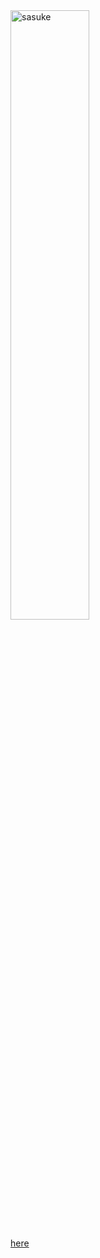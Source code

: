 <html lang="en">
<head>
	<meta charset="UTF-8">
	<title>My First Page</title>
	<link rel="icon" type="image" href="C:\Users\rufida\OneDrive\Pictures\Saved Pictures\index.jpg"/>
</head>
<body>
	<img src="https://www.google.com/imgres?imgurl=https%3A%2F%2Fi.pinimg.com%2F736x%2Fd9%2F87%2Fac%2Fd987aca286eff159995596f3bd573c35--sasuke-uchiha-naruto.jpg&imgrefurl=https%3A%2F%2Fwww.pinterest.com%2Fpin%2F377528381240498614%2F&tbnid=dAApoY6DXLqOmM&vet=12ahUKEwjynrqo5qf4AhXmM1kFHdwFCQ0QMygRegUIARD9AQ..i&docid=P9NDccUp6upSYM&w=735&h=588&q=sasuke&ved=2ahUKEwjynrqo5qf4AhXmM1kFHdwFCQ0QMygRegUIARD9AQ" alt="sasuke" width="50%" height="50%" />
	<p><a href="www.google.com">here</a></p>
</body>
</html>
